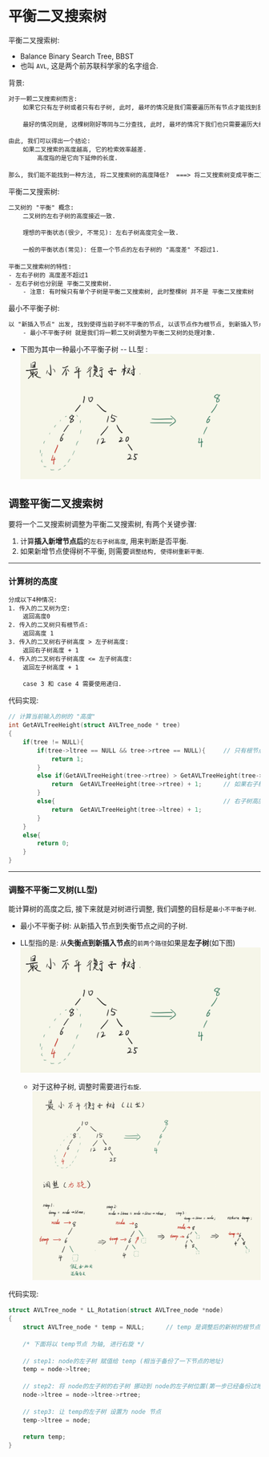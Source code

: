 # 平衡二叉搜索树

平衡二叉搜索树: 
- Balance Binary Search Tree, BBST
- 也叫 `AVL`, 这是两个前苏联科学家的名字组合.


背景:
```txt
对于一颗二叉搜索树而言:
    如果它只有左子树或者只有右子树, 此时, 最坏的情况是我们需要遍历所有节点才能找到我们的目标节点, 这时候, 搜索这棵树就等同于 "暴力枚举", 效率极差.

    最好的情况则是, 这棵树刚好等同与二分查找, 此时, 最坏的情况下我们也只需要遍历大约一半的节点.

由此, 我们可以得出一个结论:
    如果二叉搜索的高度越高, 它的检索效率越差. 
        高度指的是它向下延伸的长度.
        
那么, 我们能不能找到一种方法, 将二叉搜索树的高度降低?  ===> 将二叉搜索树变成平衡二叉搜索树. 
```

平衡二叉搜索树:
```txt
二叉树的 "平衡" 概念: 
    二叉树的左右子树的高度接近一致.

    理想的平衡状态(很少, 不常见): 左右子树高度完全一致.

    一般的平衡状态(常见): 任意一个节点的左右子树的 "高度差" 不超过1.

平衡二叉搜索树的特性:
- 左右子树的 高度差不超过1
- 左右子树也分别是 平衡二叉搜索树.
    - 注意: 有时候只有单个子树是平衡二叉搜索树, 此时整棵树 并不是 平衡二叉搜索树
```

最小不平衡子树:
```txt
以 "新插入节点" 出发, 找到使得当前子树不平衡的节点, 以该节点作为根节点, 到新插入节点所形成的子树就是 "最小不平衡子树".
    - 最小不平衡子树 就是我们将一颗二叉树调整为平衡二叉树的处理对象.
```
- 下图为其中一种最小不平衡子树 -- LL型 :
![](查找_平衡二叉搜索树_images/最小不平衡子树_图示.png)

## 调整平衡二叉搜索树
要将一个二叉搜索树调整为平衡二叉搜索树, 有两个关键步骤:
1. 计算**插入新增节点后**的`左右子树高度`, 用来判断是否平衡.
2. 如果新增节点使得树不平衡, 则需要`调整结构, 使得树重新平衡`.


-------------------------------------

### 计算树的高度
```txt
分成以下4种情况:
1. 传入的二叉树为空: 
    返回高度0
2. 传入的二叉树只有根节点:
    返回高度 1
3. 传入的二叉树右子树高度 > 左子树高度:
    返回右子树高度 + 1
4. 传入的二叉树右子树高度 <= 左子树高度:
    返回左子树高度 + 1

    case 3 和 case 4 需要使用递归.
```

代码实现:
```c
// 计算当前输入的树的 "高度"
int GetAVLTreeHeight(struct AVLTree_node * tree)
{
    if(tree != NULL){
        if(tree->ltree == NULL && tree->rtree == NULL){     // 只有根节点
            return 1;
        }
        else if(GetAVLTreeHeight(tree->rtree) > GetAVLTreeHeight(tree->ltree)){
            return  GetAVLTreeHeight(tree->rtree) + 1;      // 如果右子树高度 > 左子树, 则直接返回右子树高度 + 1  (由于采用了递归, 高度会被累计的)
        }
        else{                                               // 右子树高度 <= 左子树高度 
            return  GetAVLTreeHeight(tree->ltree) + 1;
        }
    }
    else{
        return 0;
    }
}
```


---------------------------------------------------

### 调整不平衡二叉树(LL型)
能计算树的高度之后, 接下来就是对树进行调整, 我们调整的目标是`最小不平衡子树`.
- 最小不平衡子树: 从新插入节点到失衡节点之间的子树.

- LL型指的是: 从**失衡点到新插入节点**的`前两个路径`如果是**左子树**(如下图) 
    ![](查找_平衡二叉搜索树_images/最小不平衡子树_图示.png)
    - 对于这种子树, 调整时需要进行`右旋`.
    ![](查找_平衡二叉搜索树_images/调整最小不平衡子树_LL型_过程图示.png)

代码实现:
```c
struct AVLTree_node * LL_Rotation(struct AVLTree_node *node)
{
    struct AVLTree_node * temp = NULL;      // temp 是调整后的新树的根节点

    /* 下面将以 temp节点 为轴, 进行右旋 */

    // step1: node的左子树 赋值给 temp (相当于备份了一下节点的地址)
    temp = node->ltree;

    // step2: 将 node的左子树的右子树 挪动到 node的左子树位置(第一步已经备份过地址, 这里可以安全地覆盖)
    node->ltree = node->ltree->rtree;

    // step3: 让 temp的左子树 设置为 node 节点
    temp->ltree = node;

    return temp;
}
```